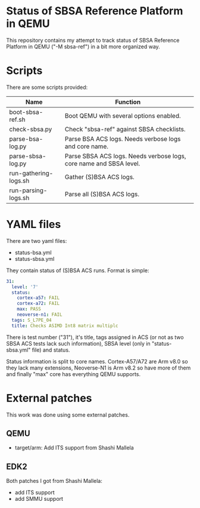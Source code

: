 # Status of SBSA Reference Platform in QEMU

This repository contains my attempt to track status of SBSA Reference Platform
in QEMU ("-M sbsa-ref") in a bit more organized way.


# Scripts

There are some scripts provided:

| Name                   | Function
|                      - | - 
| boot-sbsa-ref.sh       | Boot QEMU with several options enabled.
| check-sbsa.py          | Check "sbsa-ref" against SBSA checklists.
| parse-bsa-log.py       | Parse BSA ACS logs. Needs verbose logs and core name.
| parse-sbsa-log.py      | Parse SBSA ACS logs. Needs verbose logs, core name and SBSA level.
| run-gathering-logs.sh  | Gather (S)BSA ACS logs.
| run-parsing-logs.sh    | Parse all (S)BSA ACS logs.


# YAML files

There are two yaml files:

- status-bsa.yml
- status-sbsa.yml

They contain status of (S)BSA ACS runs. Format is simple:

```yaml
31:
  level: '7'
  status:
    cortex-a57: FAIL
    cortex-a72: FAIL
    max: PASS
    neoverse-n1: FAIL
  tags: S_L7PE_04
  title: Checks ASIMD Int8 matrix multiplc
```

There is test number ("31"), it's title, tags assigned in ACS (or not as two
SBSA ACS tests lack such information), SBSA level (only in "status-sbsa.yml"
file) and status.

Status information is split to core names. Cortex-A57/A72 are Arm v8.0 so they
lack many extensions, Neoverse-N1 is Arm v8.2 so have more of them and finally
"max" core has everything QEMU supports.


# External patches

This work was done using some external patches.


## QEMU

- target/arm: Add ITS support from Shashi Mallela


## EDK2

Both patches I got from Shashi Mallela:

- add ITS support
- add SMMU support
